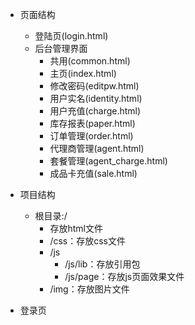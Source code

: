 - 页面结构
  - 登陆页(login.html)
  - 后台管理界面
      - 共用(common.html)
      - 主页(index.html)
      - 修改密码(editpw.html)
      - 用户实名(identity.html)
      - 用户充值(charge.html)
      - 库存报表(paper.html)
      - 订单管理(order.html)
      - 代理商管理(agent.html)
      - 套餐管理(agent_charge.html)
      - 成品卡充值(sale.html)

- 项目结构
  - 根目录:/
      - 存放html文件
      - /css：存放css文件
      - /js
          - /js/lib：存放引用包
          - /js/page：存放js页面效果文件
      - /img：存放图片文件






- 登录页